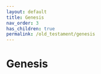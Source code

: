 ```yaml
---
layout: default
title: Genesis
nav_order: 3
has_children: true
permalink: /old_testament/genesis
---
```

# Genesis
